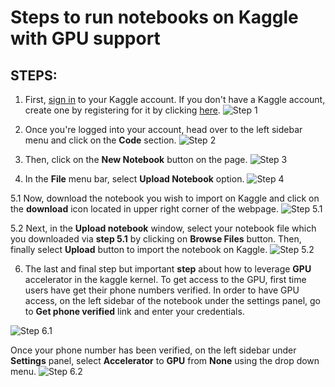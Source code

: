 # Steps to run notebooks on Kaggle with GPU support

## STEPS:
1. First, [sign in](https://www.kaggle.com/account/login) to your Kaggle account. If you don't have a Kaggle account, create one by registering for it by clicking [here](https://www.kaggle.com/account/login?phase=startRegisterTab&returnUrl=%2F). 
![Step 1](../tutorials/static/kaggle_step1.png)

2. Once you're logged into your account, head over to the left sidebar menu and click on the **Code** section. 
![Step 2](../tutorials/static/kaggle_step2.png)

3. Then, click on the **New Notebook** button on the page.
![Step 3](../tutorials/static/kaggle_step3.png)

4. In the **File** menu bar, select **Upload Notebook** option.
![Step 4](../tutorials/static/kaggle_step4.png)

5.1 Now, download the notebook you wish to import on Kaggle and click on the **download** icon located in upper right corner of the webpage.
![Step 5.1](../tutorials/static/kaggle_step5.1.png)

5.2 Next, in the **Upload notebook** window, select your  notebook file which you downloaded via **step 5.1** by clicking on **Browse Files** button. Then, finally select **Upload** button to import the notebook on Kaggle.
![Step 5.2](../tutorials/static/kaggle_step5.2.png)

6. The last and final step but important **step** about how to leverage **GPU** accelerator in the kaggle kernel. To get access to the GPU, first time users have get their phone numbers verified. In order to have GPU access, on the left sidebar of the notebook under the settings panel, go to **Get phone verified** link and enter your credentials.
   

![Step 6.1](../tutorials/static/kaggle_step6_1.png)

Once your phone number has been verified, on the left sidebar under **Settings** panel, select **Accelerator** to **GPU** from **None** using the drop down menu.
![Step 6.2](../tutorials/static/kaggle_step6_2.png)
